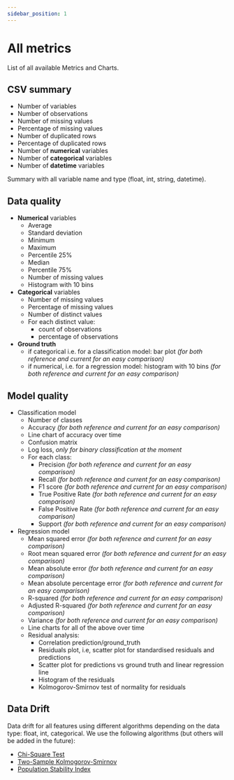 ```yaml
---
sidebar_position: 1
---
```


# All metrics
List of all available Metrics and Charts.

## CSV summary

* Number of variables
* Number of observations
* Number of missing values
* Percentage of missing values
* Number of duplicated rows
* Percentage of duplicated rows
* Number of **numerical** variables
* Number of **categorical** variables
* Number of **datetime** variables

Summary with all variable name and type (float, int, string, datetime).

## Data quality

* **Numerical** variables
  * Average
  * Standard deviation
  * Minimum
  * Maximum
  * Percentile 25%
  * Median
  * Percentile 75%
  * Number of missing values
  * Histogram with 10 bins
* **Categorical** variables
  * Number of missing values
  * Percentage of missing values
  * Number of distinct values
  * For each distinct value:
    * count of observations
    * percentage of observations
* **Ground truth**
  * if categorical i.e. for a classification model: bar plot *(for both reference and current for an easy comparison)*
  * if numerical, i.e. for a regression model: histogram with 10 bins *(for both reference and current for an easy comparison)*

## Model quality

* Classification model
  * Number of classes
  * Accuracy *(for both reference and current for an easy comparison)*
  * Line chart of accuracy over time
  * Confusion matrix
  * Log loss, *only for binary classification at the moment*
  * For each class:
    * Precision *(for both reference and current for an easy comparison)*
    * Recall *(for both reference and current for an easy comparison)*
    * F1 score *(for both reference and current for an easy comparison)*
    * True Positive Rate *(for both reference and current for an easy comparison)*
    * False Positive Rate *(for both reference and current for an easy comparison)*
    * Support *(for both reference and current for an easy comparison)*
* Regression model
  * Mean squared error *(for both reference and current for an easy comparison)*
  * Root mean squared error *(for both reference and current for an easy comparison)*
  * Mean absolute error *(for both reference and current for an easy comparison)*
  * Mean absolute percentage error *(for both reference and current for an easy comparison)*
  * R-squared *(for both reference and current for an easy comparison)*
  * Adjusted R-squared *(for both reference and current for an easy comparison)*
  * Variance *(for both reference and current for an easy comparison)*
  * Line charts for all of the above over time
  * Residual analysis:
    * Correlation prediction/ground_truth
    * Residuals plot, i.e, scatter plot for standardised residuals and predictions
    * Scatter plot for predictions vs ground truth and linear regression line
    * Histogram of the residuals
    * Kolmogorov-Smirnov test of normality for residuals

## Data Drift

Data drift for all features using different algorithms depending on the data type: float, int, categorical. We use the following algorithms (but others will be added in the future):
* [Chi-Square Test](https://en.wikipedia.org/wiki/Pearson%27s_chi-squared_test)
* [Two-Sample Kolmogorov-Smirnov](https://en.wikipedia.org/wiki/Kolmogorov%E2%80%93Smirnov_test#Two-sample_Kolmogorov%E2%80%93Smirnov_test)
* [Population Stability Index](https://scholarworks.wmich.edu/dissertations/3208/)
